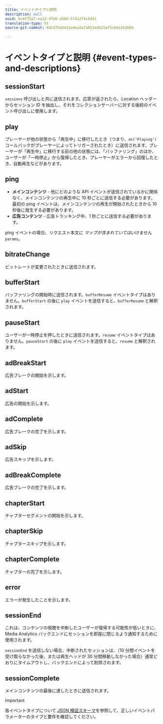 ```yaml
---
title: イベントタイプと説明
description: null
uuid: bc4f75a7-ea22-47eb-a50d-5f41274c6d41
translation-type: ht
source-git-commit: 0d2d75dd411edea2a7a853ed425af5c6da154b06

---
```



# イベントタイプと説明 {#event-types-and-descriptions}

## sessionStart

`sessions` 呼び出しと共に送信されます。応答が返されたら、Location ヘッダーからセッション ID を抽出し、それをコレクションサーバーに対する後続のイベント呼び出しに使用します。

## play

プレーヤーが他の状態から「再生中」に移行したとき（つまり、`on('Playing')` コールバックがプレーヤーによってトリガーされたとき）に送信されます。プレーヤーが「再生中」に移行する前の他の状態には、「バッファリング」のほか、ユーザーが「一時停止」から復帰したとき、プレーヤーがエラーから回復したとき、自動再生などがあります。

## ping

* **メインコンテンツ** - 他にどのような API イベントが送信されているかに関係なく、メインコンテンツの再生中に 10 秒ごとに送信する必要があります。最初の ping イベントは、メインコンテンツの再生が開始されたときから 10 秒後に発生する必要があります。
* **広告コンテンツ** - 広告トラッキング中、1 秒ごとに送信する必要があります。

ping イベントの場合、リクエスト本文に *マップが含まれていては*&#x200B;いけません`params`。

## bitrateChange

ビットレートが変更されたときに送信されます。

## bufferStart

バッファリングの開始時に送信されます。`bufferResume` イベントタイプはありません。`bufferStart` の後に `play` イベントを送信すると、`bufferResume` と解釈されます。

## pauseStart

ユーザーが一時停止を押したときに送信されます。`resume` イベントタイプはありません。`pauseStart` の後に `play` イベントを送信すると、`resume` と解釈されます。

## adBreakStart

広告ブレークの開始を示します。

## adStart

広告の開始を示します。

## adComplete

広告ブレークの完了を示します。

## adSkip

広告スキップを示します。

## adBreakComplete

広告ブレークの完了を示します。

## chapterStart

チャプターセグメントの開始を示します。

## chapterSkip

チャプタースキップを示します。

## chapterComplete

チャプターの完了を示します。

## error

エラーが発生したことを示します。

## sessionEnd

これは、コンテンツの視聴を中断したユーザーが復帰する可能性が低いときに、Media Analytics バックエンドにセッションを即座に閉じるよう通知するために使用されます。

`sessionEnd` を送信しない場合、中断されたセッションは、（10 分間イベントを受け取らなかった後、または再生ヘッドが 30 分間移動しなかった場合）通常どおりにタイムアウトし、バックエンドによって削除されます。

## sessionComplete

メインコンテンツの最後に達したときに送信されます。

>[!IMPORTANT]
>
>各イベントタイプについて [JSON 検証スキーマ](/help/media-collection-api/mc-api-ref/mc-api-json-validation.md)を参照して、正しいイベントパラメーターのタイプと要件を確認してください。


